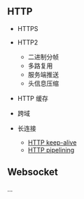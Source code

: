
## HTTP

- HTTPS
- HTTP2

    - 二进制分帧
    - 多路复用
    - 服务端推送
    - 头信息压缩

- HTTP 缓存
- 跨域
- 长连接

    - [HTTP keep-alive](https://en.wikipedia.org/wiki/HTTP_persistent_connection)
    - [HTTP pipelining ](https://link.zhihu.com/?target=https%3A//en.wikipedia.org/wiki/HTTP_pipelining)


## Websocket

...
